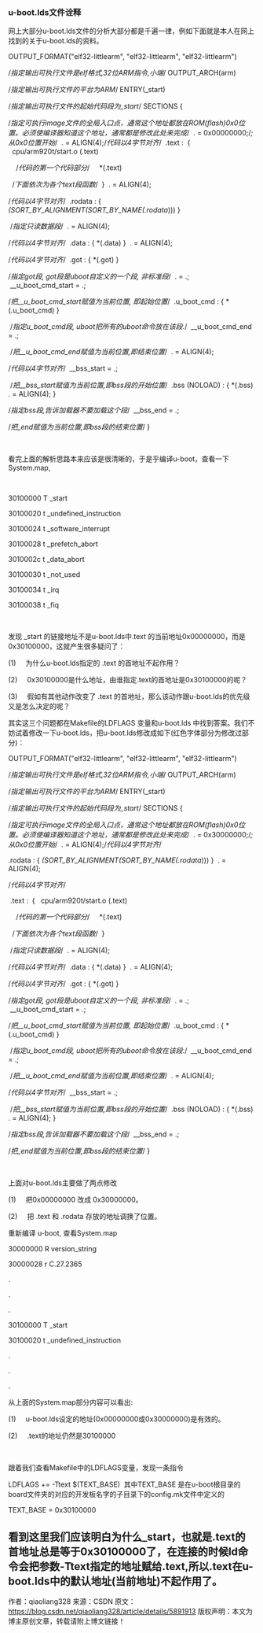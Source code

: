 ### u-boot.lds文件诠释
网上大部分u-boot.lds文件的分析大部分都是千遍一律，例如下面就是本人在网上找到的关于u-boot.lds的资料。

OUTPUT_FORMAT("elf32-littlearm", "elf32-littlearm", "elf32-littlearm")

/*指定输出可执行文件是elf格式,32位ARM指令,小端*/
OUTPUT_ARCH(arm)

/*指定输出可执行文件的平台为ARM*/
ENTRY(_start)

/*指定输出可执行文件的起始代码段为_start*/
SECTIONS
{

/*指定可执行image文件的全局入口点，通常这个地址都放在ROM(flash)0x0位置。必须使编译器知道这个地址，通常都是修改此处来完成*/
 . = 0x00000000;/*;从0x0位置开始*/
 . = ALIGN(4);/*代码以4字节对齐*/
 .text :
 {
  cpu/arm920t/start.o (.text) 

    /*代码的第一个代码部分*/  
  *(.text)

  /*下面依次为各个text段函数*/
 }
 . = ALIGN(4);

/*代码以4字节对齐*/
 .rodata : { *(SORT_BY_ALIGNMENT(SORT_BY_NAME(.rodata*))) }

 /*指定只读数据段*/
 . = ALIGN(4);

/*代码以4字节对齐*/
 .data : { *(.data) }
 . = ALIGN(4);

/*代码以4字节对齐*/
 .got : { *(.got) }

/*指定got段, got段是uboot自定义的一个段, 非标准段*/
 . = .;
 __u_boot_cmd_start = .;

/*把__u_boot_cmd_start赋值为当前位置, 即起始位置*/
 .u_boot_cmd : { *(.u_boot_cmd) }

 /*指定u_boot_cmd段, uboot把所有的uboot命令放在该段.*/
 __u_boot_cmd_end = .;

 /*把__u_boot_cmd_end赋值为当前位置,即结束位置*/
 . = ALIGN(4);

/*代码以4字节对齐*/
 __bss_start = .;

 /*把__bss_start赋值为当前位置,即bss段的开始位置*/
 .bss (NOLOAD) : { *(.bss) . = ALIGN(4); }

/*指定bss段,告诉加载器不要加载这个段*/
 __bss_end = .;

/*把_end赋值为当前位置,即bss段的结束位置*/
}

 

看完上面的解析思路本来应该是很清晰的，于是乎编译u-boot，查看一下System.map,

 

30100000 T _start

30100020 t _undefined_instruction

30100024 t _software_interrupt

30100028 t _prefetch_abort

3010002c t _data_abort

30100030 t _not_used

30100034 t _irq

30100038 t _fiq

 

发现 _start 的链接地址不是u-boot.lds中.text 的当前地址0x00000000，而是0x30100000，这就产生很多疑问了：

(1)     为什么u-boot.lds指定的 .text 的首地址不起作用？

(2)     0x30100000是什么地址，由谁指定.text的首地址是0x30100000的呢？

(3)     假如有其他动作改变了 .text 的首地址，那么该动作跟u-boot.lds的优先级又是怎么决定的呢？

其实这三个问题都在Makefile的LDFLAGS 变量和u-boot.lds 中找到答案。我们不妨试着修改一下u-boot.lds，把u-boot.lds修改成如下(红色字体部分为修改过部分)：

OUTPUT_FORMAT("elf32-littlearm", "elf32-littlearm", "elf32-littlearm")

/*指定输出可执行文件是elf格式,32位ARM指令,小端*/
OUTPUT_ARCH(arm)

/*指定输出可执行文件的平台为ARM*/
ENTRY(_start)

/*指定输出可执行文件的起始代码段为_start*/
SECTIONS
{

/*指定可执行image文件的全局入口点，通常这个地址都放在ROM(flash)0x0位置。必须使编译器知道这个地址，通常都是修改此处来完成*/
 . = 0x30000000;/*;从0x0位置开始*/
 . = ALIGN(4);/*代码以4字节对齐*/

.rodata : { *(SORT_BY_ALIGNMENT(SORT_BY_NAME(.rodata*))) }
 . = ALIGN(4);

/*代码以4字节对齐*/

 .text :
 {
  cpu/arm920t/start.o (.text) 

    /*代码的第一个代码部分*/  
  *(.text)

  /*下面依次为各个text段函数*/
 } 

 /*指定只读数据段*/
 . = ALIGN(4);

/*代码以4字节对齐*/
 .data : { *(.data) }
 . = ALIGN(4);

/*代码以4字节对齐*/
 .got : { *(.got) }

/*指定got段, got段是uboot自定义的一个段, 非标准段*/
 . = .;
 __u_boot_cmd_start = .;

/*把__u_boot_cmd_start赋值为当前位置, 即起始位置*/
 .u_boot_cmd : { *(.u_boot_cmd) }

 /*指定u_boot_cmd段, uboot把所有的uboot命令放在该段.*/
 __u_boot_cmd_end = .;

 /*把__u_boot_cmd_end赋值为当前位置,即结束位置*/
 . = ALIGN(4);

/*代码以4字节对齐*/
 __bss_start = .;

 /*把__bss_start赋值为当前位置,即bss段的开始位置*/
 .bss (NOLOAD) : { *(.bss) . = ALIGN(4); }

/*指定bss段,告诉加载器不要加载这个段*/
 __bss_end = .;

/*把_end赋值为当前位置,即bss段的结束位置*/
}

 

上面对u-boot.lds主要做了两点修改

(1)     把0x00000000 改成 0x30000000。

(2)     把 .text 和 .rodata 存放的地址调换了位置。

重新编译 u-boot, 查看System.map

30000000 R version_string

30000028 r C.27.2365

.

.

.

30100000 T _start

30100020 t _undefined_instruction

.

.

.

从上面的System.map部分内容可以看出:

(1)     u-boot.lds设定的地址(0x00000000或0x30000000)是有效的。

(2)     .text的地址仍然是30100000

 

跟着我们查看Makefile中的LDFLAGS变量，发现一条指令

LDFLAGS += -Ttext $(TEXT_BASE)  其中TEXT_BASE 是在u-boot根目录的board文件夹的对应的开发板名字的子目录下的config.mk文件中定义的

TEXT_BASE = 0x30100000

看到这里我们应该明白为什么_start，也就是.text的首地址总是等于0x30100000了，在连接的时候ld命令会把参数-Ttext指定的地址赋给.text,所以.text在u-boot.lds中的默认地址(当前地址)不起作用了。
--------------------- 
作者：qiaoliang328 
来源：CSDN 
原文：https://blog.csdn.net/qiaoliang328/article/details/5891913 
版权声明：本文为博主原创文章，转载请附上博文链接！
